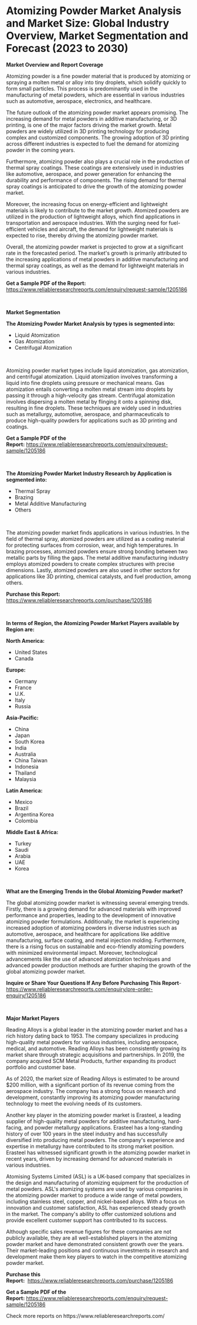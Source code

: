 <p><h1>Atomizing Powder Market Analysis and Market Size: Global Industry Overview, Market Segmentation and Forecast (2023 to 2030)</h1></p><p><strong>Market Overview and Report Coverage</strong></p>
<p><p>Atomizing powder is a fine powder material that is produced by atomizing or spraying a molten metal or alloy into tiny droplets, which solidify quickly to form small particles. This process is predominantly used in the manufacturing of metal powders, which are essential in various industries such as automotive, aerospace, electronics, and healthcare.</p><p>The future outlook of the atomizing powder market appears promising. The increasing demand for metal powders in additive manufacturing, or 3D printing, is one of the major factors driving the market growth. Metal powders are widely utilized in 3D printing technology for producing complex and customized components. The growing adoption of 3D printing across different industries is expected to fuel the demand for atomizing powder in the coming years.</p><p>Furthermore, atomizing powder also plays a crucial role in the production of thermal spray coatings. These coatings are extensively used in industries like automotive, aerospace, and power generation for enhancing the durability and performance of components. The rising demand for thermal spray coatings is anticipated to drive the growth of the atomizing powder market.</p><p>Moreover, the increasing focus on energy-efficient and lightweight materials is likely to contribute to the market growth. Atomized powders are utilized in the production of lightweight alloys, which find applications in transportation and aerospace industries. With the surging need for fuel-efficient vehicles and aircraft, the demand for lightweight materials is expected to rise, thereby driving the atomizing powder market.</p><p>Overall, the atomizing powder market is projected to grow at a significant rate in the forecasted period. The market's growth is primarily attributed to the increasing applications of metal powders in additive manufacturing and thermal spray coatings, as well as the demand for lightweight materials in various industries.</p></p>
<p><strong>Get a Sample PDF of the Report:</strong> <a href="https://www.reliableresearchreports.com/enquiry/request-sample/1205186">https://www.reliableresearchreports.com/enquiry/request-sample/1205186</a></p>
<p>&nbsp;</p>
<p><strong>Market Segmentation</strong></p>
<p><strong>The Atomizing Powder Market Analysis by types is segmented into:</strong></p>
<p><ul><li>Liquid Atomization</li><li>Gas Atomization</li><li>Centrifugal Atomization</li></ul></p>
<p>&nbsp;</p>
<p><p>Atomizing powder market types include liquid atomization, gas atomization, and centrifugal atomization. Liquid atomization involves transforming a liquid into fine droplets using pressure or mechanical means. Gas atomization entails converting a molten metal stream into droplets by passing it through a high-velocity gas stream. Centrifugal atomization involves dispersing a molten metal by flinging it onto a spinning disk, resulting in fine droplets. These techniques are widely used in industries such as metallurgy, automotive, aerospace, and pharmaceuticals to produce high-quality powders for applications such as 3D printing and coatings.</p></p>
<p><strong>Get a Sample PDF of the Report:</strong>&nbsp;<a href="https://www.reliableresearchreports.com/enquiry/request-sample/1205186">https://www.reliableresearchreports.com/enquiry/request-sample/1205186</a></p>
<p>&nbsp;</p>
<p><strong>The Atomizing Powder Market Industry Research by Application is segmented into:</strong></p>
<p><ul><li>Thermal Spray</li><li>Brazing</li><li>Metal Additive Manufacturing</li><li>Others</li></ul></p>
<p>&nbsp;</p>
<p><p>The atomizing powder market finds applications in various industries. In the field of thermal spray, atomized powders are utilized as a coating material for protecting surfaces from corrosion, wear, and high temperatures. In brazing processes, atomized powders ensure strong bonding between two metallic parts by filling the gaps. The metal additive manufacturing industry employs atomized powders to create complex structures with precise dimensions. Lastly, atomized powders are also used in other sectors for applications like 3D printing, chemical catalysts, and fuel production, among others.</p></p>
<p><strong>Purchase this Report:</strong>&nbsp; <a href="https://www.reliableresearchreports.com/purchase/1205186">https://www.reliableresearchreports.com/purchase/1205186</a></p>
<p>&nbsp;</p>
<p><strong>In terms of Region, the Atomizing Powder Market Players available by Region are:</strong></p>
<p>
    <p> <strong> North America: </strong>
        <ul>
            <li>United States</li>
            <li>Canada</li>
        </ul>
        </p> 
    <p> <strong> Europe: </strong>
        <ul>
            <li>Germany</li>
            <li>France</li>
            <li>U.K.</li>
            <li>Italy</li>
            <li>Russia</li>
        </ul>
        </p> 
    <p> <strong> Asia-Pacific: </strong>
        <ul>
            <li>China</li>
            <li>Japan</li>
            <li>South Korea</li>
            <li>India</li>
            <li>Australia</li>
            <li>China Taiwan</li>
            <li>Indonesia</li>
            <li>Thailand</li>
            <li>Malaysia</li>
        </ul>
        </p> 
    <p> <strong> Latin America: </strong>
        <ul>
            <li>Mexico</li>
            <li>Brazil</li>
            <li>Argentina Korea</li>
            <li>Colombia</li>
        </ul>
        </p> 
    <p> <strong> Middle East & Africa: </strong>
        <ul>
            <li>Turkey</li>
            <li>Saudi</li>
            <li>Arabia</li>
            <li>UAE</li>
            <li>Korea</li>
        </ul>
    </p>
    </p>
<p>&nbsp;</p>
<p><strong>What are the Emerging Trends in the Global Atomizing Powder market?</strong></p>
<p><p>The global atomizing powder market is witnessing several emerging trends. Firstly, there is a growing demand for advanced materials with improved performance and properties, leading to the development of innovative atomizing powder formulations. Additionally, the market is experiencing increased adoption of atomizing powders in diverse industries such as automotive, aerospace, and healthcare for applications like additive manufacturing, surface coating, and metal injection molding. Furthermore, there is a rising focus on sustainable and eco-friendly atomizing powders with minimized environmental impact. Moreover, technological advancements like the use of advanced atomization techniques and advanced powder production methods are further shaping the growth of the global atomizing powder market.</p></p>
<p><strong>Inquire or Share Your Questions If Any Before Purchasing This Report</strong>- <a href="https://www.reliableresearchreports.com/enquiry/pre-order-enquiry/1205186">https://www.reliableresearchreports.com/enquiry/pre-order-enquiry/1205186</a></p>
<p>&nbsp;</p>
<p><strong>Major Market Players</strong></p>
<p><p>Reading Alloys is a global leader in the atomizing powder market and has a rich history dating back to 1953. The company specializes in producing high-quality metal powders for various industries, including aerospace, medical, and automotive. Reading Alloys has been consistently growing its market share through strategic acquisitions and partnerships. In 2019, the company acquired SCM Metal Products, further expanding its product portfolio and customer base. </p><p>As of 2020, the market size of Reading Alloys is estimated to be around $200 million, with a significant portion of its revenue coming from the aerospace industry. The company has a strong focus on research and development, constantly improving its atomizing powder manufacturing technology to meet the evolving needs of its customers.</p><p>Another key player in the atomizing powder market is Erasteel, a leading supplier of high-quality metal powders for additive manufacturing, hard-facing, and powder metallurgy applications. Erasteel has a long-standing history of over 100 years in the steel industry and has successfully diversified into producing metal powders. The company's experience and expertise in metallurgy have contributed to its strong market position. Erasteel has witnessed significant growth in the atomizing powder market in recent years, driven by increasing demand for advanced materials in various industries.</p><p>Atomising Systems Limited (ASL) is a UK-based company that specializes in the design and manufacturing of atomizing equipment for the production of metal powders. ASL's atomizing systems are used by various companies in the atomizing powder market to produce a wide range of metal powders, including stainless steel, copper, and nickel-based alloys. With a focus on innovation and customer satisfaction, ASL has experienced steady growth in the market. The company's ability to offer customized solutions and provide excellent customer support has contributed to its success.</p><p>Although specific sales revenue figures for these companies are not publicly available, they are all well-established players in the atomizing powder market and have demonstrated consistent growth over the years. Their market-leading positions and continuous investments in research and development make them key players to watch in the competitive atomizing powder market.</p></p>
<p><strong>Purchase this Report:</strong>&nbsp;&nbsp;<a href="https://www.reliableresearchreports.com/purchase/1205186">https://www.reliableresearchreports.com/purchase/1205186</a></p>
<p></p>
<p><strong>Get a Sample PDF of the Report:</strong>&nbsp;<a href="https://www.reliableresearchreports.com/enquiry/request-sample/1205186">https://www.reliableresearchreports.com/enquiry/request-sample/1205186</a></p>
<p>Check more reports on https://www.reliableresearchreports.com/</p>